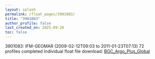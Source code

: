 ```yaml
---
layout: splash
permalink: /float_pages/3901083/
title: "3901083"
author_profile: false
last_created_on: 2025-09-26
toc: false
---
```

 
3901083: IFM-GEOMAR (2009-02-12T09:03 to 2011-01-23T07:13)
72 profiles completed
Individual float file download: [BGC_Argo_Plus_Global](https://ftp.soest.hawaii.edu/bgc_argo_plus/Individual_Floats/outliers_removed/3901083_Sprof_processed.nc)
